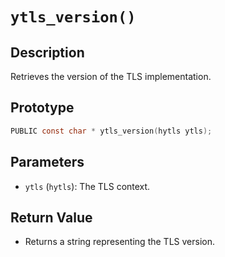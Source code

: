# `ytls_version()`

## Description
Retrieves the version of the TLS implementation.

## Prototype
```c
PUBLIC const char * ytls_version(hytls ytls);
```

## Parameters
- `ytls` (`hytls`): The TLS context.

## Return Value
- Returns a string representing the TLS version.
